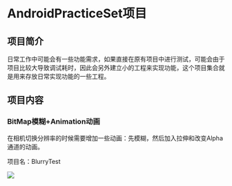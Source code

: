 # AndroidPracticeSet项目

## 项目简介

日常工作中可能会有一些功能需求，如果直接在原有项目中进行测试，可能会由于项目比较大导致调试耗时，因此会另外建立小的工程来实现功能，这个项目集合就是用来存放日常实现功能的一些工程。

## 项目内容

### BitMap模糊+Animation动画

在相机切换分辨率的时候需要增加一些动画：先模糊，然后加入拉伸和改变Alpha通道的动画。

项目名：BlurryTest

<img src = "resource/BlurryTest/blurryTest-effect.gif">